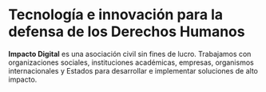 <h1>Tecnología e innovación para la defensa de los Derechos Humanos</h1>

<strong>Impacto Digital</strong> es una asociación civil sin fines de lucro. Trabajamos con organizaciones sociales, instituciones académicas, empresas, organismos internacionales y Estados para desarrollar e implementar soluciones de alto impacto.

<!---
impactodigitalorg/impactodigitalorg is a ✨ special ✨ repository because its `README.md` (this file) appears on your GitHub profile.
You can click the Preview link to take a look at your changes.
--->

